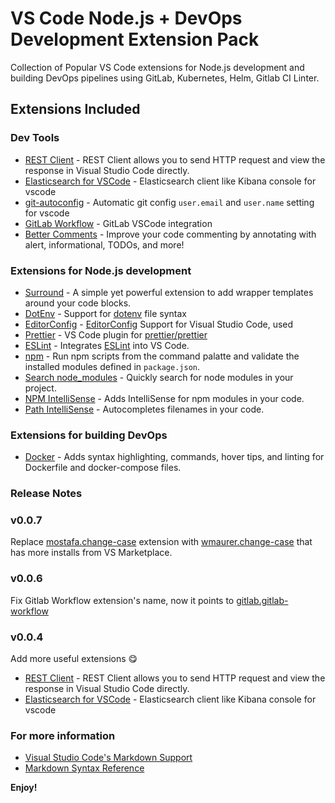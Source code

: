 # VS Code Node.js + DevOps Development Extension Pack

Collection of Popular VS Code extensions for Node.js development and building DevOps pipelines using GitLab, Kubernetes, Helm, Gitlab CI Linter.

## Extensions Included

### Dev Tools

- [REST Client](https://marketplace.visualstudio.com/items?itemName=humao.rest-client) - REST Client allows you to send HTTP request and view the response in Visual Studio Code directly.
- [Elasticsearch for VSCode](https://marketplace.visualstudio.com/items?itemName=ria.elastic) - Elasticsearch client like Kibana console for vscode
- [git-autoconfig](https://marketplace.visualstudio.com/items?itemName=shyykoserhiy.git-autoconfig) - Automatic git config `user.email` and `user.name` setting for vscode
- [GitLab Workflow](https://marketplace.visualstudio.com/items?itemName=gitlab.gitlab-workflow) - GitLab VSCode integration
- [Better Comments](https://marketplace.visualstudio.com/items?itemName=aaron-bond.better-comments) - Improve your code commenting by annotating with alert, informational, TODOs, and more!

### Extensions for Node.js development

- [Surround](https://marketplace.visualstudio.com/items?itemName=yatki.vscode-surround) - A simple yet powerful extension to add wrapper templates around your code blocks.
- [DotEnv](https://marketplace.visualstudio.com/items?itemName=mikestead.dotenv) - Support for [dotenv](https://medium.com/@thejasonfile/using-dotenv-package-to-create-environment-variables-33da4ac4ea8f) file syntax
- [EditorConfig](https://marketplace.visualstudio.com/items?itemName=EditorConfig.EditorConfig) - [EditorConfig](https://editorconfig.org/) Support for Visual Studio Code, used
- [Prettier](https://marketplace.visualstudio.com/items?itemName=esbenp.prettier-vscode) - VS Code plugin for [prettier/prettier](https://prettier.io/)
- [ESLint](https://marketplace.visualstudio.com/items?itemName=dbaeumer.vscode-eslint) - Integrates [ESLint](http://eslint.org/) into VS Code.
- [npm](https://marketplace.visualstudio.com/items?itemName=eg2.vscode-npm-script) - Run npm scripts from the command palatte and validate the installed modules defined in `package.json`.
- [Search node_modules](https://marketplace.visualstudio.com/items?itemName=jasonnutter.search-node-modules) - Quickly search for node modules in your project.
- [NPM IntelliSense](https://marketplace.visualstudio.com/items?itemName=christian-kohler.npm-intellisense) - Adds IntelliSense for npm modules in your code.
- [Path IntelliSense](https://marketplace.visualstudio.com/items?itemName=christian-kohler.path-intellisense) - Autocompletes filenames in your code.

### Extensions for building DevOps

- [Docker](https://marketplace.visualstudio.com/items?itemName=PeterJausovec.vscode-docker) - Adds syntax highlighting, commands, hover tips, and linting for Dockerfile and docker-compose files.

### Release Notes

### v0.0.7

Replace [mostafa.change-case](https://marketplace.visualstudio.com/items?itemName=mostafa.change-case) extension with [wmaurer.change-case](https://marketplace.visualstudio.com/items?itemName=wmaurer.change-case) that has more installs from VS Marketplace.

### v0.0.6

Fix Gitlab Workflow extension's name, now it points to [gitlab.gitlab-workflow](https://marketplace.visualstudio.com/items?itemName=gitlab.gitlab-workflow)

### v0.0.4

Add more useful extensions 😋

- [REST Client](https://marketplace.visualstudio.com/items?itemName=humao.rest-client) - REST Client allows you to send HTTP request and view the response in Visual Studio Code directly.
- [Elasticsearch for VSCode](https://marketplace.visualstudio.com/items?itemName=ria.elastic) - Elasticsearch client like Kibana console for vscode

### For more information

- [Visual Studio Code's Markdown Support](http://code.visualstudio.com/docs/languages/markdown)
- [Markdown Syntax Reference](https://help.github.com/articles/markdown-basics/)

**Enjoy!**
